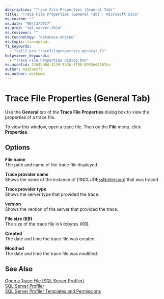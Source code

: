 ```yaml
---
description: "Trace File Properties (General Tab)"
title: "Trace File Properties (General Tab) | Microsoft Docs"
ms.custom: ""
ms.date: "06/13/2017"
ms.prod: "sql-server-2014"
ms.reviewer: ""
ms.technology: "database-engine"
ms.topic: conceptual
f1_keywords: 
  - "sql12.pro.tracefileproperties.general.f1"
helpviewer_keywords: 
  - "Trace File Properties dialog box"
ms.assetid: 2464bb8d-1139-4b2b-8f98-0983e62167ea
author: mashamsft
ms.author: mathoma
---
```

# Trace File Properties (General Tab)
  Use the **General** tab of the **Trace File Properties** dialog box to view the properties of a trace file.  
  
 To view this window, open a trace file. Then on the **File** menu, click **Properties**.  
  
## Options  
 **File name**  
 The path and name of the trace file displayed.  
  
 **Trace provider name**  
 Shows the name of the instance of [!INCLUDE[ssNoVersion](../includes/ssnoversion-md.md)] that was traced.  
  
 **Trace provider type**  
 Shows the server type that provided the trace.  
  
 **version**  
 Shows the version of the server that provided the trace.  
  
 **File size (KB)**  
 The size of the trace file in kilobytes (KB).  
  
 **Created**  
 The date and time the trace file was created.  
  
 **Modified**  
 The date and time the trace file was modified.  
  
## See Also  
 [Open a Trace File &#40;SQL Server Profiler&#41;](../tools/sql-server-profiler/open-a-trace-file-sql-server-profiler.md)   
 [SQL Server Profiler](../tools/sql-server-profiler/sql-server-profiler.md)   
 [SQL Server Profiler Templates and Permissions](../tools/sql-server-profiler/sql-server-profiler-templates-and-permissions.md)  
  
  
